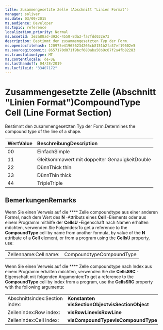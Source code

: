 ```yaml
---
title: Zusammengesetzte Zelle (Abschnitt "Linien Format")
manager: soliver
ms.date: 03/09/2015
ms.audience: Developer
ms.topic: reference
localization_priority: Normal
ms.assetid: 3e2a88ad-d92c-4550-8da3-fa7fdd032e73
description: Bestimmt den zusammengesetzten Typ der Form.
ms.openlocfilehash: 120975e419656234266cb8151b2fa37ef19602e5
ms.sourcegitcommit: 8657170d071f9bcf680aba50b9c07f2a4fb82283
ms.translationtype: MT
ms.contentlocale: de-DE
ms.lasthandoff: 04/28/2019
ms.locfileid: "33407172"
---
```

# <a name="compoundtype-cell-line-format-section"></a><span data-ttu-id="ba6e9-103">Zusammengesetzte Zelle (Abschnitt "Linien Format")</span><span class="sxs-lookup"><span data-stu-id="ba6e9-103">CompoundType Cell (Line Format Section)</span></span>

<span data-ttu-id="ba6e9-104">Bestimmt den zusammengesetzten Typ der Form.</span><span class="sxs-lookup"><span data-stu-id="ba6e9-104">Determines the compound type of the line of a shape.</span></span> 
  
|<span data-ttu-id="ba6e9-105">**Wert**</span><span class="sxs-lookup"><span data-stu-id="ba6e9-105">**Value**</span></span>|<span data-ttu-id="ba6e9-106">**Beschreibung**</span><span class="sxs-lookup"><span data-stu-id="ba6e9-106">**Description**</span></span>|
|:-----|:-----|
|<span data-ttu-id="ba6e9-107">0</span><span class="sxs-lookup"><span data-stu-id="ba6e9-107">0</span></span>  <br/> |<span data-ttu-id="ba6e9-108">Einfach</span><span class="sxs-lookup"><span data-stu-id="ba6e9-108">Simple</span></span>  <br/> |
|<span data-ttu-id="ba6e9-109">1</span><span class="sxs-lookup"><span data-stu-id="ba6e9-109">1</span></span>  <br/> |<span data-ttu-id="ba6e9-110">Gleitkommawert mit doppelter Genauigkeit</span><span class="sxs-lookup"><span data-stu-id="ba6e9-110">Double</span></span>  <br/> |
|<span data-ttu-id="ba6e9-111">2</span><span class="sxs-lookup"><span data-stu-id="ba6e9-111">2</span></span>  <br/> |<span data-ttu-id="ba6e9-112">Dünn</span><span class="sxs-lookup"><span data-stu-id="ba6e9-112">Thick thin</span></span>  <br/> |
|<span data-ttu-id="ba6e9-113">3</span><span class="sxs-lookup"><span data-stu-id="ba6e9-113">3</span></span>  <br/> |<span data-ttu-id="ba6e9-114">Dünn</span><span class="sxs-lookup"><span data-stu-id="ba6e9-114">Thin thick</span></span>  <br/> |
|<span data-ttu-id="ba6e9-115">4</span><span class="sxs-lookup"><span data-stu-id="ba6e9-115">4</span></span>  <br/> |<span data-ttu-id="ba6e9-116">Triple</span><span class="sxs-lookup"><span data-stu-id="ba6e9-116">Triple</span></span>  <br/> |
   
## <a name="remarks"></a><span data-ttu-id="ba6e9-117">Bemerkungen</span><span class="sxs-lookup"><span data-stu-id="ba6e9-117">Remarks</span></span>

<span data-ttu-id="ba6e9-118">Wenn Sie einen Verweis auf die \*\*\*\* Zelle compoundtype aus einer anderen Formel, nach dem Wert des **N** -Attributs eines **Cell** -Elements oder aus einem Programm mithilfe der **CellsU** -Eigenschaft nach Namen erhalten möchten, verwenden Sie Folgendes:</span><span class="sxs-lookup"><span data-stu-id="ba6e9-118">To get a reference to the **CompoundType** cell by name from another formula, by value of the **N** attribute of a **Cell** element, or from a program using the **CellsU** property, use:</span></span> 
  
|||
|:-----|:-----|
| <span data-ttu-id="ba6e9-119">Zellenname:</span><span class="sxs-lookup"><span data-stu-id="ba6e9-119">Cell name:</span></span>  <br/> | <span data-ttu-id="ba6e9-120">Compoundtype</span><span class="sxs-lookup"><span data-stu-id="ba6e9-120">CompoundType</span></span>  <br/> |
   
<span data-ttu-id="ba6e9-121">Wenn Sie einen Verweis auf die \*\*\*\* Zelle compoundtype nach Index aus einem Programm erhalten möchten, verwenden Sie die **CellsSRC** -Eigenschaft mit folgenden Argumenten:</span><span class="sxs-lookup"><span data-stu-id="ba6e9-121">To get a reference to the **CompoundType** cell by index from a program, use the **CellsSRC** property with the following arguments:</span></span> 
  
|||
|:-----|:-----|
| <span data-ttu-id="ba6e9-122">Abschnittsindex:</span><span class="sxs-lookup"><span data-stu-id="ba6e9-122">Section index:</span></span>  <br/> |<span data-ttu-id="ba6e9-123">**Konstanten visSectionObject**</span><span class="sxs-lookup"><span data-stu-id="ba6e9-123">**visSectionObject**</span></span> <br/> |
| <span data-ttu-id="ba6e9-124">Zeilenindex:</span><span class="sxs-lookup"><span data-stu-id="ba6e9-124">Row index:</span></span>  <br/> |<span data-ttu-id="ba6e9-125">**visRowLine**</span><span class="sxs-lookup"><span data-stu-id="ba6e9-125">**visRowLine**</span></span> <br/> |
| <span data-ttu-id="ba6e9-126">Zellenindex:</span><span class="sxs-lookup"><span data-stu-id="ba6e9-126">Cell index:</span></span>  <br/> |<span data-ttu-id="ba6e9-127">**visCompoundType**</span><span class="sxs-lookup"><span data-stu-id="ba6e9-127">**visCompoundType**</span></span> <br/> |
   

